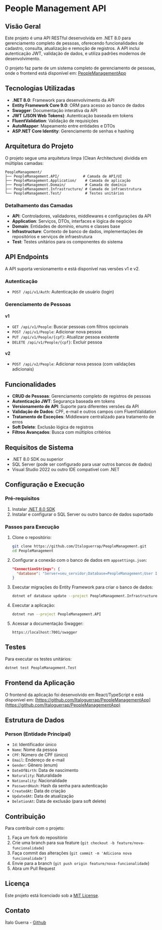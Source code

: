 # People Management API

## Visão Geral

Este projeto é uma API RESTful desenvolvida em .NET 8.0 para gerenciamento completo de pessoas, oferecendo funcionalidades de cadastro, consulta, atualização e remoção de registros. A API inclui autenticação JWT, validação de dados, e utiliza padrões modernos de desenvolvimento.

O projeto faz parte de um sistema completo de gerenciamento de pessoas, onde o frontend está disponível em: [PeopleManagementApp](https://github.com/Italoguerrap/PeopleManagementApp)

## Tecnologias Utilizadas

- **.NET 8.0**: Framework para desenvolvimento da API
- **Entity Framework Core 9.0**: ORM para acesso ao banco de dados
- **Swagger**: Documentação interativa da API
- **JWT (JSON Web Tokens)**: Autenticação baseada em tokens
- **FluentValidation**: Validação de requisições
- **AutoMapper**: Mapeamento entre entidades e DTOs
- **ASP.NET Core Identity**: Gerenciamento de senhas e hashing

## Arquitetura do Projeto

O projeto segue uma arquitetura limpa (Clean Architecture) dividida em múltiplas camadas:

```
PeopleManagement/
├── PeopleManagement.API/           # Camada de API/UI
├── PeopleManagement.Application/    # Camada de aplicação
├── PeopleManagement.Domain/         # Camada de domínio
├── PeopleManagement.Infrastructure/ # Camada de infraestrutura
└── PeopleManagement.Test/           # Testes unitários
```

### Detalhamento das Camadas

- **API**: Controladores, validadores, middlewares e configurações da API
- **Application**: Serviços, DTOs, interfaces e lógica de negócio
- **Domain**: Entidades de domínio, enums e classes base
- **Infrastructure**: Contexto de banco de dados, implementações de repositórios e serviços de infraestrutura
- **Test**: Testes unitários para os componentes do sistema

## API Endpoints

A API suporta versionamento e está disponível nas versões v1 e v2.

### Autenticação

- `POST /api/v1/Auth`: Autenticação de usuário (login)

### Gerenciamento de Pessoas

#### v1

- `GET /api/v1/People`: Buscar pessoas com filtros opcionais
- `POST /api/v1/People`: Adicionar nova pessoa
- `PUT /api/v1/People/{cpf}`: Atualizar pessoa existente
- `DELETE /api/v1/People/{cpf}`: Excluir pessoa

#### v2

- `POST /api/v2/People`: Adicionar nova pessoa (com validações adicionais)

## Funcionalidades

- **CRUD de Pessoas**: Gerenciamento completo de registros de pessoas
- **Autenticação JWT**: Segurança baseada em tokens
- **Versionamento de API**: Suporte para diferentes versões da API
- **Validação de Dados**: CPF, e-mail e outros campos com FluentValidation
- **Tratamento de Exceções**: Middleware centralizado para tratamento de erros
- **Soft Delete**: Exclusão lógica de registros
- **Filtros Avançados**: Busca com múltiplos critérios

## Requisitos de Sistema

- .NET 8.0 SDK ou superior
- SQL Server (pode ser configurado para usar outros bancos de dados)
- Visual Studio 2022 ou outro IDE compatível com .NET

## Configuração e Execução

### Pré-requisitos

1. Instalar [.NET 8.0 SDK](https://dotnet.microsoft.com/download/dotnet/8.0)
2. Instalar e configurar o SQL Server ou outro banco de dados suportado

### Passos para Execução

1. Clone o repositório:
   ```bash
   git clone https://github.com/Italoguerrap/PeopleManagement.git
   cd PeopleManagement
   ```

2. Configurar a conexão com o banco de dados em `appsettings.json`:
   ```json
   "ConnectionStrings": {
     "database": "Server=seu_servidor;Database=PeopleManagement;User Id=seu_usuario;Password=sua_senha;TrustServerCertificate=True"
   }
   ```

3. Executar migrações do Entity Framework para criar o banco de dados:
   ```bash
   dotnet ef database update --project PeopleManagement.Infrastructure --startup-project PeopleManagement.API
   ```

4. Executar a aplicação:
   ```bash
   dotnet run --project PeopleManagement.API
   ```

5. Acessar a documentação Swagger:
   ```
   https://localhost:7001/swagger
   ```

## Testes

Para executar os testes unitários:

```bash
dotnet test PeopleManagement.Test
```

## Frontend da Aplicação

O frontend da aplicação foi desenvolvido em React/TypeScript e está disponível em:
[https://github.com/Italoguerrap/PeopleManagementApp](https://github.com/Italoguerrap/PeopleManagementApp)

## Estrutura de Dados

### Person (Entidade Principal)

- `Id`: Identificador único
- `Name`: Nome da pessoa
- `CPF`: Número de CPF (único)
- `Email`: Endereço de e-mail
- `Gender`: Gênero (enum)
- `DateOfBirth`: Data de nascimento
- `Naturality`: Naturalidade
- `Nationality`: Nacionalidade
- `PasswordHash`: Hash da senha para autenticação
- `CreatedAt`: Data de criação
- `UpdatedAt`: Data de atualização
- `DeletionAt`: Data de exclusão (para soft delete)

## Contribuição

Para contribuir com o projeto:

1. Faça um fork do repositório
2. Crie uma branch para sua feature (`git checkout -b feature/nova-funcionalidade`)
3. Faça commit das alterações (`git commit -m 'Adiciona nova funcionalidade'`)
4. Envie para a branch (`git push origin feature/nova-funcionalidade`)
5. Abra um Pull Request

## Licença

Este projeto está licenciado sob a [MIT License](LICENSE).

## Contato

Ítalo Guerra - [Github](https://github.com/Italoguerrap)
